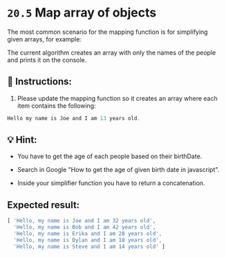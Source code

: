 # `20.5` Map array of objects

The most common scenario for the mapping function is for simplifying given arrays, for example:

The current algorithm creates an array with only the names of the people and prints it on the console.

## 📝 Instructions:

1. Please update the mapping function so it creates an array where each item contains the following:

```js
Hello my name is Joe and I am 13 years old.
```

## 💡 Hint:

+ You have to get the age of each people based on their birthDate. 

+ Search in Google "How to get the age of given birth date in javascript".

+ Inside your simplifier function you have to return a concatenation.

## Expected result:

```js
[ 'Hello, my name is Joe and I am 32 years old',
  'Hello, my name is Bob and I am 42 years old',
  'Hello, my name is Erika and I am 28 years old',
  'Hello, my name is Dylan and I am 18 years old',
  'Hello, my name is Steve and I am 14 years old' ]
```

